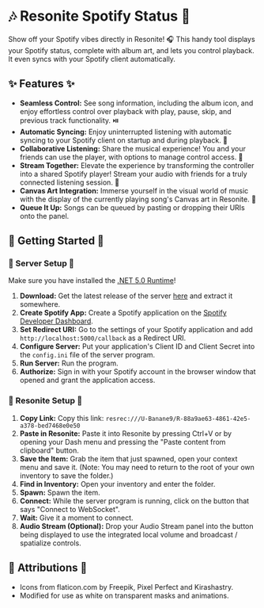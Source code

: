 #  🎶 Resonite Spotify Status 🎉

Show off your Spotify vibes directly in Resonite! 🎧 This handy tool displays your Spotify status, complete with album art, and lets you control playback.  It even syncs with your Spotify client automatically.  

## ✨ Features ✨

- **Seamless Control:** See song information, including the album icon, and enjoy effortless control over playback with play, pause, skip, and previous track functionality. ⏯️
- **Automatic Syncing:** Enjoy uninterrupted listening with automatic syncing to your Spotify client on startup and during playback. 🔄
- **Collaborative Listening:** Share the musical experience! You and your friends can use the player, with options to manage control access.  🎉
- **Stream Together:** Elevate the experience by transforming the controller into a shared Spotify player! Stream your audio with friends for a truly connected listening session.  🎤
- **Canvas Art Integration:** Immerse yourself in the visual world of music with the display of the currently playing song's Canvas art in Resonite.  🎨
- **Queue It Up:**  Songs can be queued by pasting or dropping their URIs onto the panel.

## 🚀 Getting Started 🚀

### 🔧 Server Setup 🔧

Make sure you have installed the [.NET 5.0 Runtime](https://dotnet.microsoft.com/download)!

1. **Download:** Get the latest release of the server [here](https://github.com/Banane9/NeosSpotifyStatus/releases) and extract it somewhere.
2. **Create Spotify App:** Create a Spotify application on the [Spotify Developer Dashboard](https://developer.spotify.com/dashboard/applications).
3. **Set Redirect URI:** Go to the settings of your Spotify application and add `http://localhost:5000/callback` as a Redirect URI.
4. **Configure Server:** Put your application's Client ID and Client Secret into the `config.ini` file of the server program.
5. **Run Server:** Run the program.
6. **Authorize:** Sign in with your Spotify account in the browser window that opened and grant the application access.

### 🌌 Resonite Setup 🌌

1. **Copy Link:** Copy this link: `resrec:///U-Banane9/R-88a9ae63-4861-42e5-a378-bed7468e0e50`
2. **Paste in Resonite:** Paste it into Resonite by pressing Ctrl+V or by opening your Dash menu and pressing the "Paste content from clipboard" button.
3. **Save the Item:** Grab the item that just spawned, open your context menu and save it. (Note: You may need to return to the root of your own inventory to save the folder.)
4. **Find in Inventory:** Open your inventory and enter the folder.
5. **Spawn:** Spawn the item.
6. **Connect:** While the server program is running, click on the button that says "Connect to WebSocket".
7. **Wait:**  Give it a moment to connect. 
8. **Audio Stream (Optional):** Drop your Audio Stream panel into the button being displayed to use the integrated local volume and broadcast / spatialize controls.

## 🙏 Attributions 🙏

- Icons from flaticon.com by Freepik, Pixel Perfect and Kirashastry.
- Modified for use as white on transparent masks and animations. 
